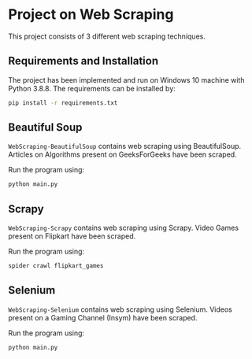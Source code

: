 # Project on Web Scraping
This project consists of 3 different web scraping techniques.

## Requirements and Installation
The project has been implemented and run on Windows 10 machine with Python 3.8.8. The requirements can be installed by:

```bash
pip install -r requirements.txt
```

## Beautiful Soup
`WebScraping-BeautifulSoup` contains web scraping using BeautifulSoup. Articles on Algorithms present on GeeksForGeeks have been scraped.

Run the program using:

```bash
python main.py
```

## Scrapy
`WebScraping-Scrapy` contains web scraping using Scrapy. Video Games present on Flipkart have been scraped.

Run the program using:

```bash
spider crawl flipkart_games
```

## Selenium
`WebScraping-Selenium` contains web scraping using Selenium. Videos present on a Gaming Channel (Insym) have been scraped.

Run the program using:

```bash
python main.py
```